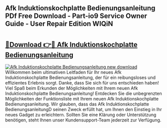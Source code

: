 ## Afk Induktionskochplatte Bedienungsanleitung PDf Free Download - Part-io9 Service Owner Guide - User Repair Edition WIQiN

# <h2><a href="http://df3c6m.blite.top/?on=Afk+Induktionskochplatte+Bedienungsanleitung">🔗Download 👉🔴 Afk Induktionskochplatte Bedienungsanleitung</a></h2>

[![Afk Induktionskochplatte Bedienungsanleitung new download](https://i.imgur.com/lujVjoI.png)](http://df3c6m.blite.top/?on=Afk+Induktionskochplatte+Bedienungsanleitung)
Willkommen beim ultimativen Leitfaden für Ihr neues Afk Induktionskochplatte Bedienungsanleitung, der für ein reibungsloses und effizientes Erlebnis sorgt. Danke, dass Sie sich für uns entschieden haben! Viel Spaß beim Erkunden der Möglichkeiten mit Ihrem neuen Afk Induktionskochplatte Bedienungsanleitung! Entdecken Sie die unbegrenzten Möglichkeiten der Funktionsliste mit Ihrem neuen Afk Induktionskochplatte Bedienungsanleitung. Wir glauben, dass das Afk Induktionskochplatte BedienungsanleitungD seinen Zweck erfüllt hat, um Ihnen den Einstieg in Ihr neues Gadget zu erleichtern. Sollten Sie eine Klärung oder Unterstützung benötigen, steht Ihnen unser Kundensupport-Team jederzeit zur Verfügung.

